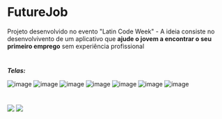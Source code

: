 # FutureJob
Projeto desenvolvido no evento "Latin Code Week" - A ideia consiste no desenvolvivento de um aplicativo que **ajude o jovem a encontrar o seu primeiro emprego** sem experiência profissional
#
__*Telas:*__

![image](https://user-images.githubusercontent.com/92181116/138363803-8262e635-596e-4d82-b903-3f6b9ad63678.png)
![image](https://user-images.githubusercontent.com/92181116/138365194-6faf550b-bd0f-43de-8782-f931b79cb687.png)
![image](https://user-images.githubusercontent.com/92181116/138364488-c1df25e0-cdfc-4418-a2b1-2a0b0e5b6caf.png)
![image](https://user-images.githubusercontent.com/92181116/138364529-308f946d-0214-4501-968a-9244198a5c62.png)
![image](https://user-images.githubusercontent.com/92181116/138364558-369b0c01-2fda-4148-a46b-415cfaa1fc33.png)
![image](https://user-images.githubusercontent.com/92181116/138364582-d876bbbb-9d9a-4be5-b23f-15dab6c52a73.png)
![image](https://user-images.githubusercontent.com/92181116/138364601-79fb7beb-c874-444d-90e7-fd9bdbea007c.png)

#
<a href="https://github.com/Patricia-Bandeira" target="_blank"><img src="https://img.shields.io/badge/GitHub-100000?style=for-the-badge&logo=github&logoColor=white" target="_blank"></a> 
<a href = "mailto:patriciabandeira.2611@gmail.com"><img src="https://img.shields.io/badge/-Gmail-%23333?style=for-the-badge&logo=gmail&logoColor=white" target="_blank"></a>

